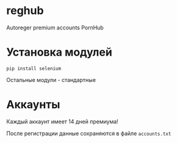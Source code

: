 # reghub
Autoreger premium accounts PornHub

# Установка модулей
```pip install selenium```

Остальные модули - стандартные

# Аккаунты
Каждый аккаунт имеет 14 дней премиума!

После регистрации данные сохраняются в файле `accounts.txt`
